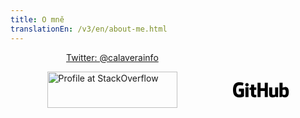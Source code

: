 ```yaml
---
title: O mně
translationEn: /v3/en/about-me.html
---
```


<div style="display: flex; justify-content: space-around; align-items: center;"><div><a class="twitter-follow-button" href="https://twitter.com/calaverainfo">Twitter: @calaverainfo</a>
<script>!function(d,s,id){var js,fjs=d.getElementsByTagName(s)[0],p=/^http:/.test(d.location)?'http':'https';if(!d.getElementById(id)){js=d.createElement(s);js.id=id;js.src=p+"://platform.twitter.com/widgets.js";fjs.parentNode.insertBefore(js,fjs);}}(document,"script","twitter-wjs");</script></div><div><script src="//platform.linkedin.com/in.js" type="text/javascript"></script><script type="IN/MemberProfile" data-id="https://www.linkedin.com/in/frantisekrezac" data-format="inline" data-related="false"></script></div></div>

<div style="display: flex; justify-content: space-around; align-items: center; padding: 1em;"><div><a href="http://stackoverflow.com/users/263639/calavera-info"><img src="http://stackoverflow.com/users/flair/263639.png?theme=clean" width="208" height="58" alt="Profile at StackOverflow" title="Profile at StackOverflow"></a></div><div><a href="https://github.com/calaveraInfo"><svg class="octicon octicon-logo-github" viewBox="0 0 45 16" version="1.1" width="90" height="32" aria-hidden="true"><path d="M18.53 12.03h-.02c.009 0 .015.01.024.011h.006l-.01-.01zm.004.011c-.093.001-.327.05-.574.05-.78 0-1.05-.36-1.05-.83V8.13h1.59c.09 0 .16-.08.16-.19v-1.7c0-.09-.08-.17-.16-.17h-1.59V3.96c0-.08-.05-.13-.14-.13h-2.16c-.09 0-.14.05-.14.13v2.17s-1.09.27-1.16.28c-.08.02-.13.09-.13.17v1.36c0 .11.08.19.17.19h1.11v3.28c0 2.44 1.7 2.69 2.86 2.69.53 0 1.17-.17 1.27-.22.06-.02.09-.09.09-.16v-1.5a.177.177 0 0 0-.146-.18zm23.696-2.2c0-1.81-.73-2.05-1.5-1.97-.6.04-1.08.34-1.08.34v3.52s.49.34 1.22.36c1.03.03 1.36-.34 1.36-2.25zm2.43-.16c0 3.43-1.11 4.41-3.05 4.41-1.64 0-2.52-.83-2.52-.83s-.04.46-.09.52c-.03.06-.08.08-.14.08h-1.48c-.1 0-.19-.08-.19-.17l.02-11.11c0-.09.08-.17.17-.17h2.13c.09 0 .17.08.17.17v3.77s.82-.53 2.02-.53l-.01-.02c1.2 0 2.97.45 2.97 3.88zm-8.72-3.61H33.84c-.11 0-.17.08-.17.19v5.44s-.55.39-1.3.39-.97-.34-.97-1.09V6.25c0-.09-.08-.17-.17-.17h-2.14c-.09 0-.17.08-.17.17v5.11c0 2.2 1.23 2.75 2.92 2.75 1.39 0 2.52-.77 2.52-.77s.05.39.08.45c.02.05.09.09.16.09h1.34c.11 0 .17-.08.17-.17l.02-7.47c0-.09-.08-.17-.19-.17zm-23.7-.01h-2.13c-.09 0-.17.09-.17.2v7.34c0 .2.13.27.3.27h1.92c.2 0 .25-.09.25-.27V6.23c0-.09-.08-.17-.17-.17zm-1.05-3.38c-.77 0-1.38.61-1.38 1.38 0 .77.61 1.38 1.38 1.38.75 0 1.36-.61 1.36-1.38 0-.77-.61-1.38-1.36-1.38zm16.49-.25h-2.11c-.09 0-.17.08-.17.17v4.09h-3.31V2.6c0-.09-.08-.17-.17-.17h-2.13c-.09 0-.17.08-.17.17v11.11c0 .09.09.17.17.17h2.13c.09 0 .17-.08.17-.17V8.96h3.31l-.02 4.75c0 .09.08.17.17.17h2.13c.09 0 .17-.08.17-.17V2.6c0-.09-.08-.17-.17-.17zM8.81 7.35v5.74c0 .04-.01.11-.06.13 0 0-1.25.89-3.31.89-2.49 0-5.44-.78-5.44-5.92S2.58 1.99 5.1 2c2.18 0 3.06.49 3.2.58.04.05.06.09.06.14L7.94 4.5c0 .09-.09.2-.2.17-.36-.11-.9-.33-2.17-.33-1.47 0-3.05.42-3.05 3.73s1.5 3.7 2.58 3.7c.92 0 1.25-.11 1.25-.11v-2.3H4.88c-.11 0-.19-.08-.19-.17V7.35c0-.09.08-.17.19-.17h3.74c.11 0 .19.08.19.17z"></path></svg></a></div></div>


